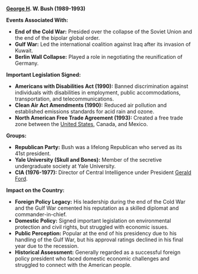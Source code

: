 **[George H](./../George-H/). W. Bush (1989-1993)**

**Events Associated With:**

* **End of the Cold War:** Presided over the collapse of the Soviet Union and the end of the bipolar global order.
* **Gulf War:** Led the international coalition against Iraq after its invasion of Kuwait.
* **Berlin Wall Collapse:** Played a role in negotiating the reunification of Germany.

**Important Legislation Signed:**

* **Americans with Disabilities Act (1990):** Banned discrimination against individuals with disabilities in employment, public accommodations, transportation, and telecommunications.
* **Clean Air Act Amendments (1990):** Reduced air pollution and established emissions standards for acid rain and ozone.
* **North American Free Trade Agreement (1993):** Created a free trade zone between the [United States](./../United-States/), Canada, and Mexico.

**Groups:**

* **Republican Party:** Bush was a lifelong Republican who served as its 41st president.
* **Yale University (Skull and Bones):** Member of the secretive undergraduate society at Yale University.
* **CIA (1976-1977):** Director of Central Intelligence under President [Gerald Ford](./../Gerald-Ford/).

**Impact on the Country:**

* **Foreign Policy Legacy:** His leadership during the end of the Cold War and the Gulf War cemented his reputation as a skilled diplomat and commander-in-chief.
* **Domestic Policy:** Signed important legislation on environmental protection and civil rights, but struggled with economic issues.
* **Public Perception:** Popular at the end of his presidency due to his handling of the Gulf War, but his approval ratings declined in his final year due to the recession.
* **Historical Assessment:** Generally regarded as a successful foreign policy president who faced domestic economic challenges and struggled to connect with the American people.